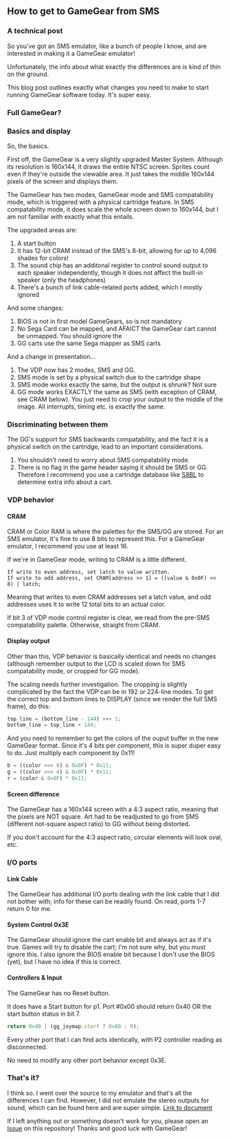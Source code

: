 ## How to get to GameGear from SMS

### A technical post
So you've got an SMS emulator, like a bunch of people I know, and are interested in making it a GameGear emulator!

Unfortunately, the info about what exactly the differences are is kind of thin on the ground.

This blog post outlines exactly what changes you need to make to start running GameGear software today. It's super easy.

### Full GameGear?


### Basics and display
So, the basics.

First off, the GameGear is a very slightly upgraded Master System. Although its resolution is 160x144, it draws the entire NTSC screen. Sprites count even if they're outside the viewable area. It just takes the middle 160x144 pixels of the screen and displays them.

The GameGear has two modes, GameGear mode and SMS compatability mode, which is triggered with a physical cartridge feature. In SMS compatability mode, it does scale the whole screen down to 160x144, but I am not familiar with exactly what this entails.

The upgraded areas are:

1. A start button
2. It has 12-bit CRAM instead of the SMS's 8-bit, allowing for up to 4,096 shades for colors!
3. The sound chip has an additonal register to control sound output to each speaker independently, though it does not affect the built-in speaker (only the headphones)
4. There's a bunch of link cable-related ports added, which I mostly ignored

And some changes:
1. BIOS is not in first model GameGears, so is not mandatory
2. No Sega Card can be mapped, and AFAICT the GameGear cart cannot be unmapped. You should ignore the 
3. GG carts use the same Sega mapper as SMS carts

And a change in presentation...
1. The VDP now has 2 modes, SMS and GG.
2. SMS mode is set by a physical switch due to the cartridge shape
3. SMS mode works exactly the same, but the output is shrunk? Not sure
4. GG mode works EXACTLY the same as SMS (with exception of CRAM, see CRAM below). You just need to crop your output to the middle of the image. All interrupts, timing etc. is exactly the same.

### Discriminating between them
The GG's support for SMS backwards compatability, and the fact it is a physical switch on the cartridge, lead to an important considerations.

1. You shouldn't need to worry about SMS compatability mode. 
2. There is no flag in the game header saying it should be SMS or GG. Therefore I recommend you use a cartridge database like [S8BL](https://github.com/raddad772/s8bl) to determine extra info about a cart.

### VDP behavior

#### CRAM
 
CRAM or Color RAM is where the palettes for the SMS/GG are stored. For an SMS emulator, it's fine to use 8 bits to represent this. For a GameGear emulator, I recommend you use at least 16.

If we're in GameGear mode, writing to CRAM is a little different.

```
If write to even address, set latch to value written.
If write to odd address, set CRAM[address >> 1] = ((value & 0x0F) << 8) | latch;
```

Meaning that writes to even CRAM addresses set a latch value, and odd addresses uses it to write 12 total bits to an actual color.

If bit 3 of VDP mode control register is clear, we read from the pre-SMS compatability palette. Otherwise, straight from CRAM.


#### Display output

Other than this, VDP behavior is basically identical and needs no changes (although remember output to the LCD is scaled down for SMS compatability mode, or cropped for GG mode).

The scaling needs further investigation. The cropping is slightly complicated by the fact the VDP can be in 192 or 224-line modes. To get the correct top and bottom lines to DISPLAY (since we render the full SMS frame), do this:

```javascript
top_line = (bottom_line - 144) >>> 1;
bottom_line = top_line + 144;
```

And you need to remember to get the colors of the ouput buffer in the new GameGear format. Since it's 4 bits per component, this is super duper easy to do. Just multiply each component by 0x11!

```javascript
b = ((color >>> 8) & 0x0F) * 0x11;
g = ((color >>> 4) & 0x0F) * 0x11;
r = (color & 0x0F) * 0x11;
```

#### Screen difference
The GameGear has a 160x144 screen with a 4:3 aspect ratio, meaning that the pixels are NOT square. Art had to be readjusted to go from SMS (different not-square aspect ratio) to GG without being distorted.

If you don't account for the 4:3 aspect ratio, circular elements will look oval, etc. 

### I/O ports
#### Link Cable
The GameGear has additional I/O ports dealing with the link cable that I did not bother with; info for these can be readily found. On read, ports 1-7 return 0 for me.

#### System Control 0x3E
The GameGear should ignore the cart enable bit and always act as if it's true. Games will try to disable the cart; I'm not sure why, but you must ignore this.
I also ignore the BIOS enable bit because I don't use the BIOS (yet), but I have no idea if this is correct.

#### Controllers & Input
The GameGear has no Reset button.

It does have a Start button for p1. Port #0x00 should return 0x40 OR the start button status in bit 7.

```javascript
return 0x40 | (gg_joymap.start ? 0x80 : 0);
```

Every other port that I can find acts identically, with P2 controller reading as disconnected.

No need to modify any other port behavior except 0x3E.

### That's it?
I think so. I went over the source to my emulator and that's all the differences I can find. However, I did not emulate the stereo outputs for sound, which can be found here and are super simple. [Link to document](https://www.smspower.org/Development/GameGearStereo)

If I left anything out or something doesn't work for you, please open an [Issue](https://github.com/raddad772/raddad772.github.io/issues) on this repository! Thanks and good luck with GameGear!
